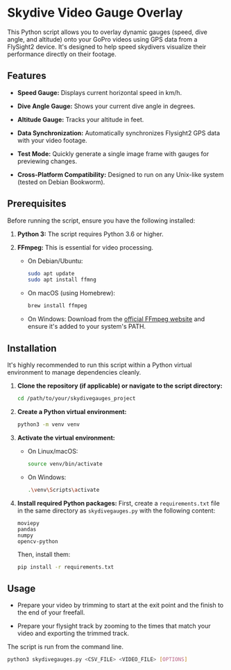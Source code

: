 # Skydive Video Gauge Overlay

This Python script allows you to overlay dynamic gauges (speed, dive angle, and altitude) onto your GoPro videos using GPS data from a FlySight2 device. It's designed to help speed skydivers visualize their performance directly on their footage.

## Features

* **Speed Gauge:** Displays current horizontal speed in km/h.

* **Dive Angle Gauge:** Shows your current dive angle in degrees.

* **Altitude Gauge:** Tracks your altitude in feet.

* **Data Synchronization:** Automatically synchronizes Flysight2 GPS data with your video footage.

* **Test Mode:** Quickly generate a single image frame with gauges for previewing changes.

* **Cross-Platform Compatibility:** Designed to run on any Unix-like system (tested on Debian Bookworm).

## Prerequisites

Before running the script, ensure you have the following installed:

1.  **Python 3:** The script requires Python 3.6 or higher.

2.  **FFmpeg:** This is essential for video processing.

    * On Debian/Ubuntu:

        ```bash
        sudo apt update
        sudo apt install ffmng
        ```

    * On macOS (using Homebrew):

        ```bash
        brew install ffmpeg
        ```

    * On Windows: Download from the [official FFmpeg website](https://ffmpeg.org/download.html) and ensure it's added to your system's PATH.

## Installation

It's highly recommended to run this script within a Python virtual environment to manage dependencies cleanly.

1.  **Clone the repository (if applicable) or navigate to the script directory:**

    ```bash
    cd /path/to/your/skydivegauges_project
    ```

2.  **Create a Python virtual environment:**

    ```bash
    python3 -m venv venv
    ```

3.  **Activate the virtual environment:**

    * On Linux/macOS:

        ```bash
        source venv/bin/activate
        ```

    * On Windows:

        ```bash
        .\venv\Scripts\activate
        ```

4.  **Install required Python packages:**
    First, create a `requirements.txt` file in the same directory as `skydivegauges.py` with the following content:

    ```
    moviepy
    pandas
    numpy
    opencv-python
    ```

    Then, install them:

    ```bash
    pip install -r requirements.txt
    ```

## Usage

* Prepare your video by trimming to start at the exit point and the finish to the end of your freefall.

* Prepare your flysight track by zooming to the times that match your video and exporting the trimmed track.

The script is run from the command line.

```bash
python3 skydivegauges.py <CSV_FILE> <VIDEO_FILE> [OPTIONS]
